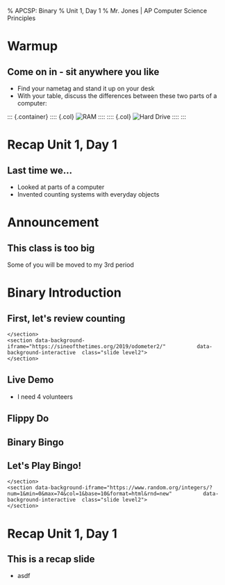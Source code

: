 % APCSP: Binary
% Unit 1, Day 1
% Mr. Jones | AP Computer Science Principles


# Warmup

## Come on in - sit anywhere you like
* Find your nametag and stand it up on your desk
* With your table, discuss the differences between these two parts of a computer:

::: {.container}
:::: {.col}
![RAM](../images/ram.jpg)
::::
:::: {.col}
![Hard Drive](../images/hard_drive.jpg)
::::
:::


# Recap Unit 1, Day 1

## Last time we...
- Looked at parts of a computer
- Invented counting systems with everyday objects

# Announcement

## This class is too big
Some of you will be moved to my 3rd period


# Binary Introduction

## First, let's review counting
```{=html}
</section>
<section data-background-iframe="https://sineofthetimes.org/2019/odometer2/"          data-background-interactive  class="slide level2">  
</section>
```


## Live Demo
- I need 4 volunteers


## Flippy Do


## Binary Bingo


## Let's Play Bingo!
```{=html}
</section>
<section data-background-iframe="https://www.random.org/integers/?num=1&min=0&max=74&col=1&base=10&format=html&rnd=new"          data-background-interactive  class="slide level2">  
</section>
```




# Recap Unit 1, Day 1



## This is a recap slide
- asdf

